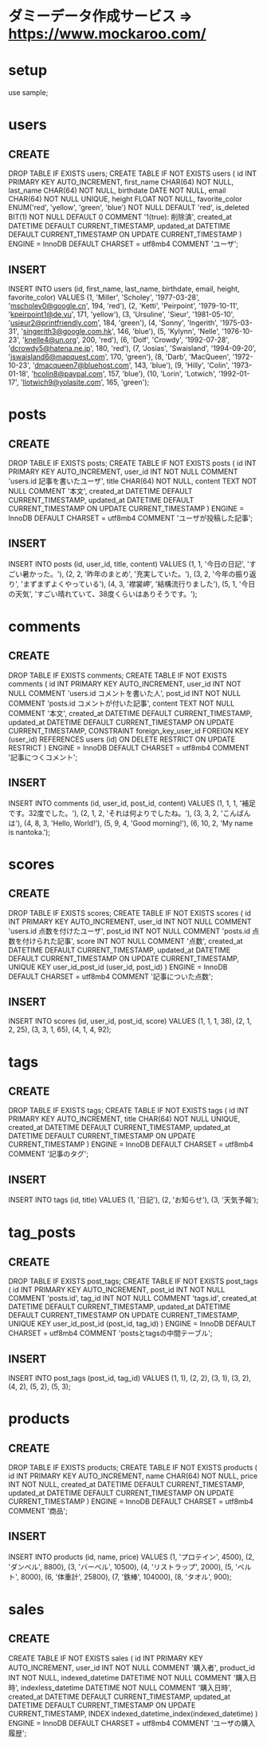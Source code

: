 
# ダミーデータ作成サービス => https://www.mockaroo.com/

# setup
use sample;

# users

## CREATE
DROP TABLE IF EXISTS users;
CREATE TABLE IF NOT EXISTS users (
  id INT PRIMARY KEY AUTO_INCREMENT,
  first_name CHAR(64) NOT NULL,
  last_name CHAR(64) NOT NULL,
  birthdate DATE NOT NULL,
  email CHAR(64) NOT NULL UNIQUE,
  height FLOAT NOT NULL,
  favorite_color ENUM('red', 'yellow', 'green', 'blue') NOT NULL DEFAULT 'red',
  is_deleted BIT(1) NOT NULL DEFAULT 0 COMMENT '1(true): 削除済',
  created_at DATETIME DEFAULT CURRENT_TIMESTAMP,
  updated_at DATETIME DEFAULT CURRENT_TIMESTAMP ON UPDATE CURRENT_TIMESTAMP
) ENGINE = InnoDB DEFAULT CHARSET = utf8mb4 COMMENT 'ユーザ';

## INSERT
INSERT INTO users
  (id, first_name, last_name, birthdate, email, height, favorite_color)
VALUES
  (1, 'Miller', 'Scholey', '1977-03-28', 'mscholey0@google.cn', 194, 'red'),
  (2, 'Ketti', 'Peirpoint', '1979-10-11', 'kpeirpoint1@de.vu', 171, 'yellow'),
  (3, 'Ursuline', 'Sieur', '1981-05-10', 'usieur2@printfriendly.com', 184, 'green'),
  (4, 'Sonny', 'Ingerith', '1975-03-31', 'singerith3@google.com.hk', 146, 'blue'),
  (5, 'Kylynn', 'Nelle', '1976-10-23', 'knelle4@un.org', 200, 'red'),
  (6, 'Dolf', 'Crowdy', '1992-07-28', 'dcrowdy5@hatena.ne.jp', 180, 'red'),
  (7, 'Josias', 'Swaisland', '1994-09-20', 'jswaisland6@mapquest.com', 170, 'green'),
  (8, 'Darb', 'MacQueen', '1972-10-23', 'dmacqueen7@bluehost.com', 143, 'blue'),
  (9, 'Hilly', 'Colin', '1973-01-18', 'hcolin8@paypal.com', 157, 'blue'),
  (10, 'Lorin', 'Lotwich', '1992-01-17', 'llotwich9@yolasite.com', 165, 'green');

# posts

## CREATE
DROP TABLE IF EXISTS posts;
CREATE TABLE IF NOT EXISTS posts (
  id INT PRIMARY KEY AUTO_INCREMENT,
  user_id INT NOT NULL COMMENT 'users.id 記事を書いたユーザ',
  title CHAR(64) NOT NULL,
  content TEXT NOT NULL COMMENT '本文',
  created_at DATETIME DEFAULT CURRENT_TIMESTAMP,
  updated_at DATETIME DEFAULT CURRENT_TIMESTAMP ON UPDATE CURRENT_TIMESTAMP
) ENGINE = InnoDB DEFAULT CHARSET = utf8mb4 COMMENT 'ユーザが投稿した記事';

## INSERT
INSERT INTO posts
  (id, user_id, title, content)
VALUES
  (1, 1, '今日の日記', 'すごい暑かった。'),
  (2, 2, '昨年のまとめ', '充実していた。'),
  (3, 2, '今年の振り返り', 'まずまずよくやっている'),
  (4, 3, '襟裳岬', '結構流行りました'),
  (5, 1, '今日の天気', 'すごい晴れていて、38度くらいはありそうです。');

# comments

## CREATE
DROP TABLE IF EXISTS comments;
CREATE TABLE IF NOT EXISTS comments (
  id INT PRIMARY KEY AUTO_INCREMENT,
  user_id INT NOT NULL COMMENT 'users.id コメントを書いた人',
  post_id INT NOT NULL COMMENT 'posts.id コメントが付いた記事',
  content TEXT NOT NULL COMMENT '本文',
  created_at DATETIME DEFAULT CURRENT_TIMESTAMP,
  updated_at DATETIME DEFAULT CURRENT_TIMESTAMP ON UPDATE CURRENT_TIMESTAMP,
  CONSTRAINT foreign_key_user_id
    FOREIGN KEY (user_id)
    REFERENCES users (id)
    ON DELETE RESTRICT
    ON UPDATE RESTRICT
) ENGINE = InnoDB DEFAULT CHARSET = utf8mb4 COMMENT '記事につくコメント';

## INSERT
INSERT INTO comments
  (id, user_id, post_id, content)
VALUES
  (1, 1, 1, '補足です。32度でした。'),
  (2, 1, 2, 'それは何よりでしたね。'),
  (3, 3, 2, 'こんばんは'),
  (4, 8, 3, 'Hello, World!'),
  (5, 9, 4, 'Good morning!'),
  (6, 10, 2, 'My name is nantoka.');

# scores

## CREATE
DROP TABLE IF EXISTS scores;
CREATE TABLE IF NOT EXISTS scores (
  id INT PRIMARY KEY AUTO_INCREMENT,
  user_id INT NOT NULL COMMENT 'users.id 点数を付けたユーザ',
  post_id INT NOT NULL COMMENT 'posts.id 点数を付けられた記事',
  score INT NOT NULL COMMENT '点数',
  created_at DATETIME DEFAULT CURRENT_TIMESTAMP,
  updated_at DATETIME DEFAULT CURRENT_TIMESTAMP ON UPDATE CURRENT_TIMESTAMP,
  UNIQUE KEY user_id_post_id (user_id, post_id)
) ENGINE = InnoDB DEFAULT CHARSET = utf8mb4 COMMENT '記事についた点数';

## INSERT
INSERT INTO scores
  (id, user_id, post_id, score)
VALUES
  (1, 1, 1, 38),
  (2, 1, 2, 25),
  (3, 3, 1, 65),
  (4, 1, 4, 92);

# tags

## CREATE
DROP TABLE IF EXISTS tags;
CREATE TABLE IF NOT EXISTS tags (
  id INT PRIMARY KEY AUTO_INCREMENT,
  title CHAR(64) NOT NULL UNIQUE,
  created_at DATETIME DEFAULT CURRENT_TIMESTAMP,
  updated_at DATETIME DEFAULT CURRENT_TIMESTAMP ON UPDATE CURRENT_TIMESTAMP
) ENGINE = InnoDB DEFAULT CHARSET = utf8mb4 COMMENT '記事のタグ';

## INSERT
INSERT INTO tags
  (id, title)
VALUES
  (1, '日記'),
  (2, 'お知らせ'),
  (3, '天気予報');

# tag_posts

## CREATE
DROP TABLE IF EXISTS post_tags;
CREATE TABLE IF NOT EXISTS post_tags (
  id INT PRIMARY KEY AUTO_INCREMENT,
  post_id INT NOT NULL COMMENT 'posts.id',
  tag_id INT NOT NULL COMMENT 'tags.id',
  created_at DATETIME DEFAULT CURRENT_TIMESTAMP,
  updated_at DATETIME DEFAULT CURRENT_TIMESTAMP ON UPDATE CURRENT_TIMESTAMP,
  UNIQUE KEY user_id_post_id (post_id, tag_id)
) ENGINE = InnoDB DEFAULT CHARSET = utf8mb4 COMMENT 'postsとtagsの中間テーブル';

## INSERT
INSERT INTO post_tags
  (post_id, tag_id)
VALUES
  (1, 1),
  (2, 2),
  (3, 1),
  (3, 2),
  (4, 2),
  (5, 2),
  (5, 3);


# products

## CREATE
DROP TABLE IF EXISTS products;
CREATE TABLE IF NOT EXISTS products (
  id INT PRIMARY KEY AUTO_INCREMENT,
  name CHAR(64) NOT NULL,
  price INT NOT NULL,
  created_at DATETIME DEFAULT CURRENT_TIMESTAMP,
  updated_at DATETIME DEFAULT CURRENT_TIMESTAMP ON UPDATE CURRENT_TIMESTAMP
) ENGINE = InnoDB DEFAULT CHARSET = utf8mb4 COMMENT '商品';

## INSERT
INSERT INTO products
  (id, name, price)
VALUES
  (1, 'プロテイン', 4500),
  (2, 'ダンベル', 8800),
  (3, 'バーベル', 10500),
  (4, 'リストラップ', 2000),
  (5, 'ベルト', 8000),
  (6, '体重計', 25800),
  (7, '鉄棒', 104000),
  (8, 'タオル', 900);

# sales

## CREATE
CREATE TABLE IF NOT EXISTS sales (
  id INT PRIMARY KEY AUTO_INCREMENT,
  user_id INT NOT NULL COMMENT '購入者',
  product_id INT NOT NULL,
  indexed_datetime DATETIME NOT NULL COMMENT '購入日時',
  indexless_datetime DATETIME NOT NULL COMMENT '購入日時',
  created_at DATETIME DEFAULT CURRENT_TIMESTAMP,
  updated_at DATETIME DEFAULT CURRENT_TIMESTAMP ON UPDATE CURRENT_TIMESTAMP,
  INDEX indexed_datetime_index(indexed_datetime)
) ENGINE = InnoDB DEFAULT CHARSET = utf8mb4 COMMENT 'ユーザの購入履歴';
